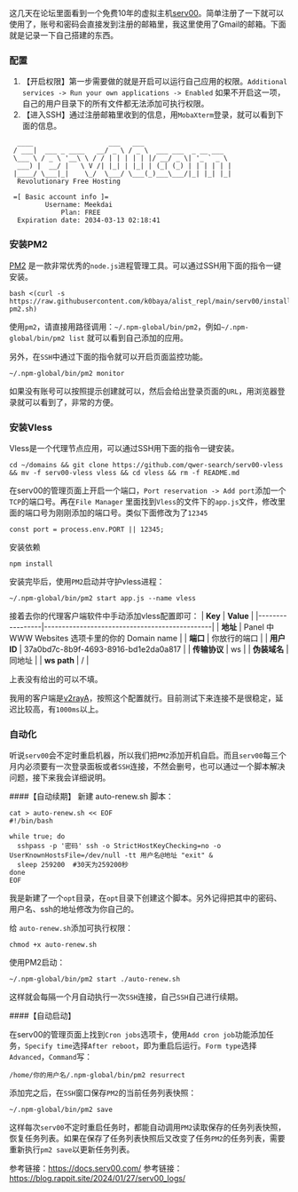这几天在论坛里面看到一个免费10年的虚拟主机[serv00](https://www.serv00.com/)。简单注册了一下就可以使用了，账号和密码会直接发到注册的邮箱里，我这里使用了Gmail的邮箱。下面就是记录一下自己搭建的东西。

### 配置
1. 【开启权限】第一步需要做的就是开启可以运行自己应用的权限。`Additional services -> Run your own applications -> Enabled` 如果不开启这一项，自己的用户目录下的所有文件都无法添加可执行权限。
2. 【进入SSH】通过注册邮箱里收到的信息，用`MobaXterm`登录，就可以看到下面的信息。
```
  ____                   ___   ___
 / ___|  ___ _ ____   __/ _ \ / _ \  ___ ___  _ __ ___
 \___ \ / _ \ '__\ \ / / | | | | | |/ __/ _ \| '_ ` _ \
  ___) |  __/ |   \ V /| |_| | |_| | (_| (_) | | | | | |
 |____/ \___|_|    \_/  \___/ \___(_)___\___/|_| |_| |_|
  Revolutionary Free Hosting

 =[ Basic account info ]=
         Username: Meekdai
             Plan: FREE
  Expiration date: 2034-03-13 02:18:41
```

### 安装PM2
[PM2](https://pm2.io/) 是一款非常优秀的`node.js`进程管理工具。可以通过SSH用下面的指令一键安装。
```
bash <(curl -s https://raw.githubusercontent.com/k0baya/alist_repl/main/serv00/install-pm2.sh)
```
使用`pm2`，请直接用路径调用：`~/.npm-global/bin/pm2`，例如`~/.npm-global/bin/pm2 list` 就可以看到自己添加的应用。

另外，在`SSH`中通过下面的指令就可以开启页面监控功能。
```
~/.npm-global/bin/pm2 monitor
```
如果没有账号可以按照提示创建就可以，然后会给出登录页面的`URL`，用浏览器登录就可以看到了，非常的方便。


### 安装Vless
Vless是一个代理节点应用，可以通过SSH用下面的指令一键安装。
```
cd ~/domains && git clone https://github.com/qwer-search/serv00-vless && mv -f serv00-vless vless && cd vless && rm -f README.md
```
在serv00的管理页面上开启一个端口，`Port reservation -> Add port`添加一个`TCP`的端口号。再在`File Manager` 里面找到`Vless`的文件下的`app.js`文件，修改里面的端口号为刚刚添加的端口号。类似下面修改为了`12345`
```
const port = process.env.PORT || 12345;
```
安装依赖
```
npm install

```
安装完毕后，使用`PM2`启动并守护vless进程：
```
~/.npm-global/bin/pm2 start app.js --name vless
```
接着去你的代理客户端软件中手动添加vless配置即可：
| **Key**         | **Value**                                     |
|-----------------|-----------------------------------------------|
| **地址**        | Panel 中 WWW Websites 选项卡里的你的 Domain name |
| **端口**        | 你放行的端口                                    |
| **用户 ID**     | 37a0bd7c-8b9f-4693-8916-bd1e2da0a817           |
| **传输协议**    | ws                                            |
| **伪装域名**    | 同地址                                         |
| **ws path**     | /                                             |

上表没有给出的可以不填。

我用的客户端是[v2rayA](https://v2raya.org/docs/prologue/quick-start/)，按照这个配置就行。目前测试下来连接不是很稳定，延迟比较高，有`1000ms`以上。

### 自动化
听说`serv00`会不定时重启机器，所以我们把`PM2`添加开机自启。而且`serv00`每三个月内必须要有一次登录面板或者`SSH`连接，不然会删号，也可以通过一个脚本解决问题，接下来我会详细说明。

####【自动续期】
新建 auto-renew.sh 脚本：
```
cat > auto-renew.sh << EOF
#!/bin/bash

while true; do
  sshpass -p '密码' ssh -o StrictHostKeyChecking=no -o UserKnownHostsFile=/dev/null -tt 用户名@地址 "exit" &
  sleep 259200  #30天为259200秒
done
EOF
```
我是新建了一个`opt`目录，在`opt`目录下创建这个脚本。另外记得把其中的密码、用户名、ssh的地址修改为你自己的。

给 `auto-renew.sh`添加可执行权限：
```
chmod +x auto-renew.sh
```
使用PM2启动：
```
~/.npm-global/bin/pm2 start ./auto-renew.sh
```
这样就会每隔一个月自动执行一次`SSH`连接，自己`SSH`自己进行续期。

####【自动启动】

在serv00的管理页面上找到`Cron jobs`选项卡，使用`Add cron job`功能添加任务，`Specify time`选择`After reboot`，即为重启后运行。`Form type`选择`Advanced`，`Command`写：
```
/home/你的用户名/.npm-global/bin/pm2 resurrect
```
添加完之后，在`SSH`窗口保存`PM2`的当前任务列表快照：
```
~/.npm-global/bin/pm2 save
```
这样每次`serv00`不定时重启任务时，都能自动调用`PM2`读取保存的任务列表快照，恢复任务列表。如果在保存了任务列表快照后又改变了任务`PM2`的任务列表，需要重新执行`pm2 save`以更新任务列表。





参考链接：https://docs.serv00.com/
参考链接：https://blog.rappit.site/2024/01/27/serv00_logs/


